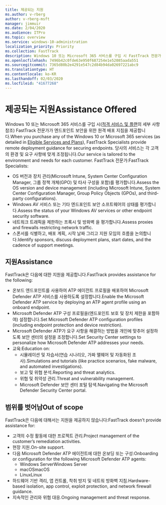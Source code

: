 ```yaml
---
title: 제공되는 지원
ms.author: v-rberg
author: v-rberg-msft
manager: jimmuir
ms.date: 2/04/2020
ms.audience: ITPro
ms.topic: overview
ms.service: windows-10-administration
localization_priority: Priority
ms.collection: FastTrack
description: Windows 10 또는 Microsoft 365 서비스를 구입 시 FastTrack 전문가가 엔드포인트 보안을 위한 원격 배포 지침을 제공합니다. 당사의 서비스는 각 고객의 환경 및 요구 사항에 맞게 조정됩니다.
ms.openlocfilehash: 7496b42c0fde63e950f687254e1e52085aada551
ms.sourcegitcommit: 7365d80b2e4291e547c2d84b94da02697221abc9
ms.translationtype: HT
ms.contentlocale: ko-KR
ms.lasthandoff: 02/03/2020
ms.locfileid: "41677268"
---
```

# <a name="assistance-offered"></a><span data-ttu-id="e0806-104">제공되는 지원</span><span class="sxs-lookup"><span data-stu-id="e0806-104">Assistance Offered</span></span>  

<span data-ttu-id="e0806-105">Windows 10 또는 Microsoft 365 서비스를 구입 시([적격 서비스 및 플랜](M365-eligible-services-and-plans.md)의 세부 사항 참조) FastTrack 전문가가 엔드포인트 보안을 위한 원격 배포 지침을 제공합니다.</span><span class="sxs-lookup"><span data-stu-id="e0806-105">When you purchase any of the Windows 10 or Microsoft 365 services (as detailed in [Eligible Services and Plans](M365-eligible-services-and-plans.md)), FastTrack Specialists provide remote deployment guidance for securing endpoints.</span></span> <span data-ttu-id="e0806-106">당사의 서비스는 각 고객의 환경 및 요구 사항에 맞게 조정됩니다.</span><span class="sxs-lookup"><span data-stu-id="e0806-106">Our service is tailored to the environment and needs for each customer.</span></span> <span data-ttu-id="e0806-107">FastTrack 전문가:</span><span class="sxs-lookup"><span data-stu-id="e0806-107">FastTrack Specialists:</span></span>
- <span data-ttu-id="e0806-108">OS 버전과 장치 관리(Microsoft Intune, System Center Configuration Manager, 그룹 정책 개체(GPO) 및 타사 구성을 포함)를 평가합니다.</span><span class="sxs-lookup"><span data-stu-id="e0806-108">Assess the OS version and device management (including Microsoft Intune, System Center Configuration Manager, Group Policy Objects (GPOs), and third-party configurations).</span></span>
- <span data-ttu-id="e0806-109">Windows AV 서비스 또는 기타 엔드포인트 보안 소프트웨어의 상태를 평가합니다.</span><span class="sxs-lookup"><span data-stu-id="e0806-109">Assess the status of your Windows AV services or other endpoint security software.</span></span>
- <span data-ttu-id="e0806-110">네트워크 트래픽을 제한하는 프록시 및 방화벽 을 평가합니다.</span><span class="sxs-lookup"><span data-stu-id="e0806-110">Assess proxies and firewalls restricting network traffic.</span></span>
- <span data-ttu-id="e0806-111">스폰서를 식별하고, 배포 계획, 시작 날짜 그리고 지원 모임의 흐름을 논의합니다.</span><span class="sxs-lookup"><span data-stu-id="e0806-111">Identify sponsors, discuss deployment plans, start dates, and the cadence of support meetings.</span></span>

## <a name="assistance"></a><span data-ttu-id="e0806-112">지원</span><span class="sxs-lookup"><span data-stu-id="e0806-112">Assistance</span></span>

<span data-ttu-id="e0806-113">FastTrack은 다음에 대한 지원을 제공합니다.</span><span class="sxs-lookup"><span data-stu-id="e0806-113">FastTrack provides assistance for the following:</span></span>
- <span data-ttu-id="e0806-114">온보드 엔드포인트를 사용하여 ATP 에이전트 프로필을 배포하여 Microsoft Defender ATP 서비스를 사용하도록 설정합니다.</span><span class="sxs-lookup"><span data-stu-id="e0806-114">Enable the Microsoft Defender ATP service by deploying an ATP agent profile using an onboard endpoint.</span></span>
- <span data-ttu-id="e0806-115">Microsoft Defender ATP 구성 프로필을(엔드포인트 보호 및 장치 제한을 포함하여) 설정합니다.</span><span class="sxs-lookup"><span data-stu-id="e0806-115">Set Microsoft Defender ATP configuration profiles (including endpoint protection and device restriction).</span></span>
- <span data-ttu-id="e0806-116">Microsoft Defender ATP가 요구 사항을 해결하는 방법을 개인에 맞추어 설정하도록 보안 센터의 설정을 조정합니다.</span><span class="sxs-lookup"><span data-stu-id="e0806-116">Set Security Center settings to personalize how Microsoft Defender ATP addresses your needs.</span></span>
- <span data-ttu-id="e0806-117">교육:</span><span class="sxs-lookup"><span data-stu-id="e0806-117">Education on:</span></span>
    - <span data-ttu-id="e0806-118">시뮬레이션 및 자습서(연습 시나리오, 가짜 맬웨어 및 자동화된 조사).</span><span class="sxs-lookup"><span data-stu-id="e0806-118">Simulations and tutorials (like practice scenarios, fake malware, and automated investigations).</span></span>
    - <span data-ttu-id="e0806-119">보고 및 위협 분석.</span><span class="sxs-lookup"><span data-stu-id="e0806-119">Reporting and threat analytics.</span></span>
    - <span data-ttu-id="e0806-120">위협 및 취약성 관리.</span><span class="sxs-lookup"><span data-stu-id="e0806-120">Threat and vulnerability management.</span></span>
    - <span data-ttu-id="e0806-121">Microsoft Defender 보안 센터 포털 탐색.</span><span class="sxs-lookup"><span data-stu-id="e0806-121">Navigating the Microsoft Defender Security Center portal.</span></span>

## <a name="out-of-scope"></a><span data-ttu-id="e0806-122">범위를 벗어남</span><span class="sxs-lookup"><span data-stu-id="e0806-122">Out of scope</span></span>

<span data-ttu-id="e0806-123">FastTrack은 다음에 대해서는 지원을 제공하지 않습니다:</span><span class="sxs-lookup"><span data-stu-id="e0806-123">FastTrack doesn’t provide assistance for:</span></span>
- <span data-ttu-id="e0806-124">고객의 수정 활동에 대한 프로젝트 관리.</span><span class="sxs-lookup"><span data-stu-id="e0806-124">Project management of the customer’s remediation activities.</span></span>
- <span data-ttu-id="e0806-125">현장 지원.</span><span class="sxs-lookup"><span data-stu-id="e0806-125">On-site support.</span></span>
- <span data-ttu-id="e0806-126">다음 Microsoft Defender ATP 에이전트에 대한 온보딩 또는 구성:</span><span class="sxs-lookup"><span data-stu-id="e0806-126">Onboarding or configuration for the following Microsoft Defender ATP agents:</span></span>
   - <span data-ttu-id="e0806-127">Windows Server</span><span class="sxs-lookup"><span data-stu-id="e0806-127">Windows Server</span></span>
   - <span data-ttu-id="e0806-128">macOS</span><span class="sxs-lookup"><span data-stu-id="e0806-128">macOS</span></span>
   - <span data-ttu-id="e0806-129">Linux</span><span class="sxs-lookup"><span data-stu-id="e0806-129">Linux</span></span>
- <span data-ttu-id="e0806-130">하드웨어 기반 격리, 앱 컨트롤, 착취 방지 및 네트워 방화벽 지침.</span><span class="sxs-lookup"><span data-stu-id="e0806-130">Hardware-based isolation, app control, exploit protection, and network firewall guidance.</span></span>
- <span data-ttu-id="e0806-131">지속적인 관리와 위협 대응.</span><span class="sxs-lookup"><span data-stu-id="e0806-131">Ongoing management and threat response.</span></span>

